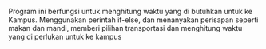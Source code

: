 Program ini berfungsi untuk menghitung waktu yang di butuhkan untuk ke Kampus. Menggunakan perintah if-else, dan menanyakan perisapan seperti makan dan mandi, memberi pilihan transportasi dan menghitung waktu yang di perlukan untuk ke kampus